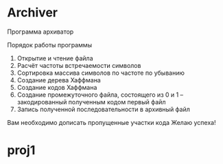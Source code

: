# Archiver

Программа архиватор

Порядок работы программы

1. Открытие и чтение файла
2. Расчёт частоты встречаемости символов
3. Сортировка массива символов по частоте по убыванию
4. Создание дерева Хаффмана
5. Создание кодов Хаффмана
6. Создание промежуточного файла, состоящего из 0 и 1 – закодированный полученным кодом первый файл
7. Запись полученной последовательности в архивный файл

Вам необходимо дописать пропущенные участки кода 
Желаю успеха! 
# proj1
